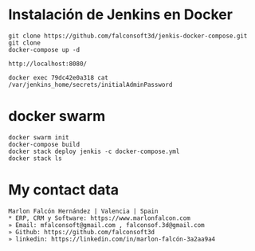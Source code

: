 # Instalación de Jenkins en Docker
````
git clone https://github.com/falconsoft3d/jenkis-docker-compose.git
git clone 
docker-compose up -d
````

````
http://localhost:8080/
````

````
docker exec 79dc42e0a318 cat /var/jenkins_home/secrets/initialAdminPassword
````

# docker swarm
```
docker swarm init
docker-compose build
docker stack deploy jenkis -c docker-compose.yml
docker stack ls
```


# My contact data
```
Marlon Falcón Hernández | Valencia | Spain
* ERP, CRM y Software: https://www.marlonfalcon.com
» Email: mfalconsoft@gmail.com , falconsof.3d@gmail.com
» Github: https://github.com/falconsoft3d
» linkedin: https://linkedin.com/in/marlon-falcón-3a2aa9a4
```
